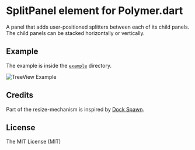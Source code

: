 # SplitPanel element for Polymer.dart #

A panel that adds user-positioned splitters between each of its child panels.
The child panels can be stacked horizontally or vertically.

## Example ##
The example is inside the [`example`](https://github.com/marcojakob/dart-makery-ui-split-panel/tree/master/example) 
directory.

![TreeView Example](https://raw.github.com/marcojakob/dart-makery-ui-split-panel/master/doc/splitpanel-example.png)

## Credits ##
Part of the resize-mechanism is inspired by [Dock Spawn](http://www.dockspawn.com/).

## License ##
The MIT License (MIT)